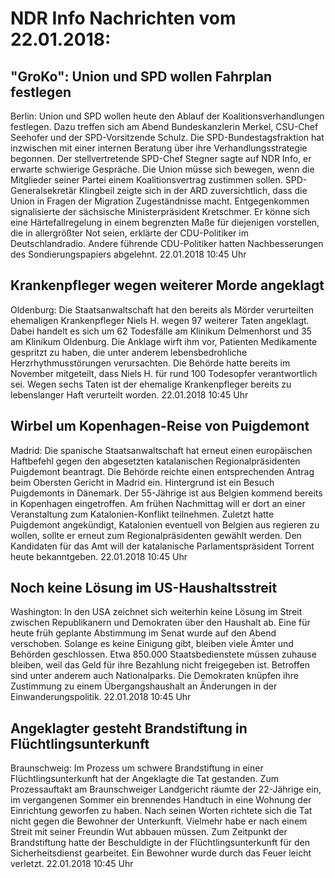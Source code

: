 # NDR Info Nachrichten vom 22.01.2018:


## "GroKo": Union und SPD wollen Fahrplan festlegen
Berlin: Union und SPD wollen heute den Ablauf der Koalitionsverhandlungen festlegen. Dazu treffen sich am Abend Bundeskanzlerin Merkel, CSU-Chef Seehofer und der SPD-Vorsitzende Schulz. Die SPD-Bundestagsfraktion hat inzwischen mit einer internen Beratung über ihre Verhandlungsstrategie begonnen. Der stellvertretende SPD-Chef Stegner sagte auf NDR Info, er erwarte schwierige Gespräche. Die Union müsse sich bewegen, wenn die Mitglieder seiner Partei einem Koalitionsvertrag zustimmen sollen. SPD-Generalsekretär Klingbeil zeigte sich in der ARD zuversichtlich, dass die Union in Fragen der Migration Zugeständnisse macht. Entgegenkommen signalisierte der sächsische Ministerpräsident Kretschmer. Er könne sich eine Härtefallregelung in einem begrenzten Maße für diejenigen vorstellen, die in allergrößter Not seien, erklärte der CDU-Politiker im Deutschlandradio. Andere führende CDU-Politiker hatten Nachbesserungen des Sondierungspapiers abgelehnt. 22.01.2018 10:45 Uhr 

## Krankenpfleger wegen weiterer Morde angeklagt
Oldenburg: Die Staatsanwaltschaft hat den bereits als Mörder verurteilten ehemaligen Krankenpfleger Niels H. wegen 97 weiterer Taten angeklagt. Dabei handelt es sich um 62 Todesfälle am Klinikum Delmenhorst und 35 am Klinikum Oldenburg. Die Anklage wirft ihm vor, Patienten Medikamente gespritzt zu haben, die unter anderem lebensbedrohliche Herzrhythmusstörungen verursachten. Die Behörde hatte bereits im November mitgeteilt, dass Niels H. für rund 100 Todesopfer verantwortlich sei. Wegen sechs Taten ist der ehemalige Krankenpfleger bereits zu lebenslanger Haft verurteilt worden. 22.01.2018 10:45 Uhr 

## Wirbel um Kopenhagen-Reise von Puigdemont
Madrid: Die spanische Staatsanwaltschaft hat erneut einen europäischen Haftbefehl gegen den abgesetzten katalanischen Regionalpräsidenten Puigdemont beantragt. Die Behörde reichte einen entsprechenden Antrag beim Obersten Gericht in Madrid ein. Hintergrund ist ein Besuch Puigdemonts in Dänemark. Der 55-Jährige ist aus Belgien kommend bereits in Kopenhagen eingetroffen. Am frühen Nachmittag will er dort an einer Veranstaltung zum Katalonien-Konflikt teilnehmen. Zuletzt hatte Puigdemont angekündigt, Katalonien eventuell von Belgien aus regieren zu wollen, sollte er erneut zum Regionalpräsidenten gewählt werden. Den Kandidaten für das Amt will der katalanische Parlamentspräsident Torrent heute bekanntgeben. 22.01.2018 10:45 Uhr 

## Noch keine Lösung im US-Haushaltsstreit
Washington: In den USA zeichnet sich weiterhin keine Lösung im Streit zwischen Republikanern und Demokraten über den Haushalt ab. Eine für heute früh geplante Abstimmung im Senat wurde auf den Abend verschoben. Solange es keine Einigung gibt, bleiben viele Ämter und Behörden geschlossen. Etwa 850.000 Staatsbedienstete müssen zuhause bleiben, weil das Geld für ihre Bezahlung nicht freigegeben ist. Betroffen sind unter anderem auch Nationalparks. Die Demokraten knüpfen ihre Zustimmung zu einem Übergangshaushalt an Änderungen in der Einwanderungspolitik. 22.01.2018 10:45 Uhr 

## Angeklagter gesteht Brandstiftung in Flüchtlingsunterkunft
Braunschweig: Im Prozess um schwere Brandstiftung in einer Flüchtlingsunterkunft hat der Angeklagte die Tat gestanden. Zum Prozessauftakt am Braunschweiger Landgericht räumte der 22-Jährige ein, im vergangenen Sommer ein brennendes Handtuch in eine Wohnung der Einrichtung geworfen zu haben. Nach seinen Worten richtete sich die Tat nicht gegen die Bewohner der Unterkunft. Vielmehr habe er nach einem Streit mit seiner Freundin Wut abbauen müssen. Zum Zeitpunkt der Brandstiftung hatte der Beschuldigte in der Flüchtlingsunterkunft für den Sicherheitsdienst gearbeitet. Ein Bewohner wurde durch das Feuer leicht verletzt. 22.01.2018 10:45 Uhr 

